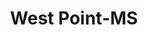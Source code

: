 ---
title: West Point-MS
slug: west-point-ms
f_state:
- cms/state/mississippi.md
f_locations:
- cms/payday-loan/advance-america-2858.md
- cms/payday-loan/advance-america-2868.md
- cms/payday-loan/advance-check-express-3282.md
- cms/payday-loan/advance-check-express-3283.md
- cms/payday-loan/advance-check-express-inc-3290.md
- cms/payday-loan/bebeficial-cash-advance-5184.md
- cms/payday-loan/benefical-check-advance-titl-5209.md
- cms/payday-loan/beneficial-exchange-pawn-5216.md
- cms/payday-loan/check-advance-10370.md
- cms/payday-loan/check-into-cash-12845.md
- cms/payday-loan/check-into-cash-12851.md
- cms/payday-loan/check-now-13943.md
- cms/payday-loan/deweese-awards-trophies-15777.md
- cms/payday-loan/deweese-payroll-advance-15785.md
- cms/payday-loan/deweese-title-loan-15787.md
- cms/payday-loan/express-check-advance-17097.md
- cms/payday-loan/moore-money-check-advance-22036.md
- cms/payday-loan/petty-cash-i-i-i-24339.md
- cms/payday-loan/quick-cash-of-west-point-25211.md
- cms/payday-loan/quick-cash-of-west-point-25212.md
- cms/payday-loan/venture-services-28546.md
updated-on: '2024-05-30T13:41:28.615Z'
created-on: '2024-05-30T13:41:28.615Z'
published-on: '2024-05-30T13:54:32.469Z'
f_city: West Point
layout: '[city].html'
tags: city
---